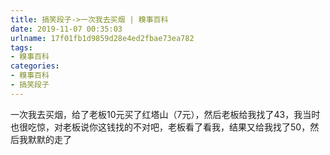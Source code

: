 ```yaml
---
title: 搞笑段子->一次我去买烟 | 糗事百科
date: 2019-11-07 00:35:03
urlname: 17f01fb1d9859d28e4ed2fbae73ea782
tags: 
- 糗事百科
categories:
- 糗事百科
- 搞笑段子
---
```

一次我去买烟，给了老板10元买了红塔山（7元），然后老板给我找了43，我当时也很吃惊，对老板说你这钱找的不对吧，老板看了看我，结果又给我找了50，然后我默默的走了


